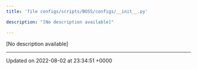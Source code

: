 ```yaml
---
title: 'file configs/scripts/BOSS/configs/__init__.py'

description: "[No description available]"

---
```







[No description available]






-------------------------------

Updated on 2022-08-02 at 23:34:51 +0000
